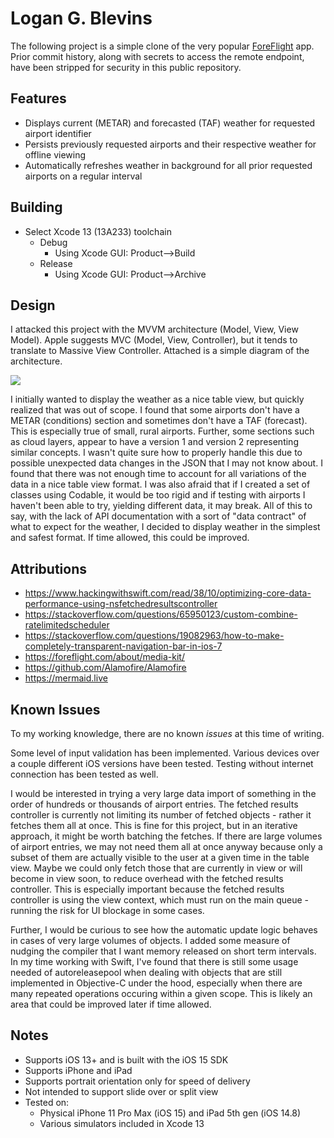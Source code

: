 # Logan G. Blevins

The following project is a simple clone of the very popular [ForeFlight](https://foreflight.com) app.
Prior commit history, along with secrets to access the remote endpoint, have been stripped for security in this public repository.

## Features

- Displays current (METAR) and forecasted (TAF) weather for requested airport identifier
- Persists previously requested airports and their respective weather for offline viewing
- Automatically refreshes weather in background for all prior requested airports on a regular interval

## Building

- Select Xcode 13 (13A233) toolchain
    - Debug
        - Using Xcode GUI: Product-->Build
    - Release
        - Using Xcode GUI: Product-->Archive
    
## Design

I attacked this project with the MVVM architecture (Model, View, View Model).
Apple suggests MVC (Model, View, Controller), but it tends to translate to Massive View Controller.
Attached is a simple diagram of the architecture.

[![](https://mermaid.ink/img/eyJjb2RlIjoiZ3JhcGggVERcbiAgICBBMCgoRW50cnkgUG9pbnQpKSAtLS0gQVtNYWluVmlld0NvbnRyb2xsZXJdXG4gICAgQSAtLT4gfE93bnN8IEJbTWFpblZpZXdNb2RlbF1cbiAgICBCIC0tPiB8T3duc3wgQ1tQZXJzaXN0ZW5jZV1cbiAgICBCIC0tPiB8T3duc3wgRFtXZWF0aGVyQVBJXVxuICAgIEQgLS0-IHxPd25zfCBFW1JlcXVlc3Rvcl1cbiAgICBCIC0uLT4gfFVwZGF0ZXN8IEFcbiAgICBDIC0uLT4gfFVwZGF0ZXN8IEJcblxuICAgIEExW0RldGFpbFZpZXdDb250cm9sbGVyXSAtLT4gfE93bnN8IEIxW0RldGFpbFZpZXdNb2RlbF1cbiAgICAiLCJtZXJtYWlkIjp7InRoZW1lIjoiZGVmYXVsdCJ9LCJ1cGRhdGVFZGl0b3IiOmZhbHNlLCJhdXRvU3luYyI6dHJ1ZSwidXBkYXRlRGlhZ3JhbSI6ZmFsc2V9)](https://mermaid.live/edit#eyJjb2RlIjoiZ3JhcGggVERcbiAgICBBMCgoRW50cnkgUG9pbnQpKSAtLS0gQVtNYWluVmlld0NvbnRyb2xsZXJdXG4gICAgQSAtLT4gfE93bnN8IEJbTWFpblZpZXdNb2RlbF1cbiAgICBCIC0tPiB8T3duc3wgQ1tQZXJzaXN0ZW5jZV1cbiAgICBCIC0tPiB8T3duc3wgRFtXZWF0aGVyQVBJXVxuICAgIEQgLS0-IHxPd25zfCBFW1JlcXVlc3Rvcl1cbiAgICBCIC0uLT4gfFVwZGF0ZXN8IEFcbiAgICBDIC0uLT4gfFVwZGF0ZXN8IEJcblxuICAgIEExW0RldGFpbFZpZXdDb250cm9sbGVyXSAtLT4gfE93bnN8IEIxW0RldGFpbFZpZXdNb2RlbF1cbiAgICAiLCJtZXJtYWlkIjoie1xuICBcInRoZW1lXCI6IFwiZGVmYXVsdFwiXG59IiwidXBkYXRlRWRpdG9yIjpmYWxzZSwiYXV0b1N5bmMiOnRydWUsInVwZGF0ZURpYWdyYW0iOmZhbHNlfQ)

I initially wanted to display the weather as a nice table view, but quickly realized that was out of scope.
I found that some airports don't have a METAR (conditions) section and sometimes don't have a TAF (forecast).
This is especially true of small, rural airports. Further, some sections such as cloud layers,
appear to have a version 1 and version 2 representing similar concepts. I wasn't quite sure how to properly handle 
this due to possible unexpected data changes in the JSON that I may not know about.
I found that there was not enough time to account for all variations of the data in a nice table view format.
I was also afraid that if I created a set of classes using Codable, it would be too rigid and if testing with airports I haven't been able to try, yielding different data, it may break. All of this to say, with the lack of API documentation with a sort of "data contract" of what to expect for the weather,
I decided to display weather in the simplest and safest format. If time allowed, this could be improved.

## Attributions

- https://www.hackingwithswift.com/read/38/10/optimizing-core-data-performance-using-nsfetchedresultscontroller
- https://stackoverflow.com/questions/65950123/custom-combine-ratelimitedscheduler 
- https://stackoverflow.com/questions/19082963/how-to-make-completely-transparent-navigation-bar-in-ios-7 
- https://foreflight.com/about/media-kit/
- https://github.com/Alamofire/Alamofire
- https://mermaid.live


## Known Issues

To my working knowledge, there are no known _issues_ at this time of writing.

Some level of input validation has been implemented.
Various devices over a couple different iOS versions have been tested.
Testing without internet connection has been tested as well.

I would be interested in trying a very large data import of something in the order
of hundreds or thousands of airport entries. The fetched results controller is currently not limiting its
number of fetched objects - rather it fetches them all at once. This is fine for this project, but in
an iterative approach, it might be worth batching the fetches. If there are large volumes of airport entries,
we may not need them all at once anyway because only a subset of them are actually visible to the user at a 
given time in the table view. Maybe we could only fetch those that are currently in view or will become in view soon,
to reduce overhead with the fetched results controller. This is especially important because the fetched results 
controller is using the view context, which must run on the main queue - running the risk for UI blockage in some cases.

Further, I would be curious to see how the automatic update logic behaves in cases of very large volumes of objects.
I added some measure of nudging the compiler that I want memory released on short term intervals.
In my time working with Swift, I've found that there is still some usage needed of autoreleasepool
when dealing with objects that are still implemented in Objective-C under the hood, especially when 
there are many repeated operations occuring within a given scope.
This is likely an area that could be improved later if time allowed.

## Notes

- Supports iOS 13+ and is built with the iOS 15 SDK
- Supports iPhone and iPad
- Supports portrait orientation only for speed of delivery
- Not intended to support slide over or split view
- Tested on:
    - Physical iPhone 11 Pro Max (iOS 15) and iPad 5th gen (iOS 14.8)
    - Various simulators included in Xcode 13
